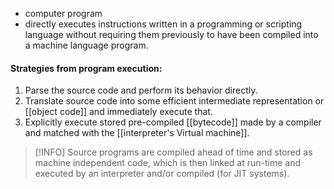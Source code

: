 - computer program
- directly executes instructions written in a programming or scripting language without requiring them previously to have been compiled into a machine language program.
#### Strategies from program execution:
1. Parse the source code and perform its behavior directly.
2. Translate source code into some efficient intermediate representation or [[object code]] and immediately execute that.
3. Explicitly execute stored pre-compiled [[bytecode]] made by a compiler and matched with the [[interpreter's Virtual machine]].
> [!INFO] Source programs are compiled ahead of time and stored as machine independent code, which is then linked at run-time and executed by an interpreter and/or compiled (for JIT systems).